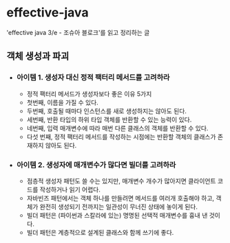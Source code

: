 # effective-java
'effective java 3/e - 조슈아 블로크'를 읽고 정리하는 글

## 객체 생성과 파괴

  - ### 아이템 1. 생성자 대신 정적 팩터리 메서드를 고려하라
    - 정적 팩터리 메서드가 생성자보다 좋은 이유 5가지
    - 첫번째, 이름을 가질 수 있다.
    - 두번째, 호출될 때마다 인스턴스를 새로 생성하지는 않아도 된다.
    - 세번째, 반환 타입의 하위 타입 객체를 반환할 수 있는 능력이 있다.
    - 네번째, 입력 매개변수에 따라 매번 다른 클래스의 객체를 반환할 수 있다.
    - 다섯 번째, 정적 팩터리 메서드를 작성하는 시점에는 반환할 객체의 클래스가 존재하지 않아도 된다.

  - ### 아이템 2. 생성자에 매개변수가 많다면 빌더를 고려하라
    - 점층적 생성자 패턴도 쓸 수는 있지만, 매개변수 개수가 많아지면 클라이언트 코드를 작성하거나 읽기 어렵다.
    - 자바빈즈 패턴에서는 객체 하나를 만들려면 메서드를 여러개 호출해야 하고, 객체가 완전히 생성되기 전까지는 일관성이 무너진 상태에 놓이게 된다.
    - 빌더 패턴은 (파이썬과 스칼라에 있는) 명명된 선택적 매개변수를 흉내 낸 것이다.
    - 빌더 패턴은 계층적으로 설계된 클래스와 함께 쓰기에 좋다.